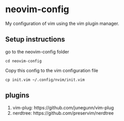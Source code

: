 # neovim-config
My configuration of vim using the vim plugin manager.

## Setup instructions

go to the neovim-config folder
```
cd neovim-config
```
Copy this config to the vim configuration file
```
cp init.vim ~/.config/nvim/init.vim
```

## plugins
<ol>
  <li> vim-plug: https://github.com/junegunn/vim-plug </li>
  <li> nerdtree: https://github.com/preservim/nerdtree </li>
</ol>
